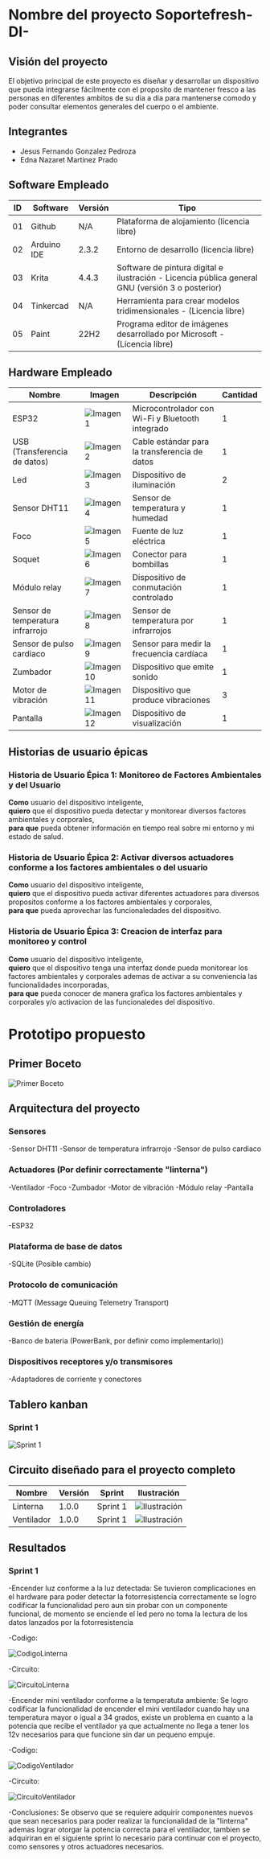 # Nombre del proyecto Soportefresh-DI-

## Visión  del proyecto
El objetivo principal de este proyecto es diseñar y desarrollar un dispositivo que pueda integrarse fácilmente con el proposito de mantener fresco a las personas en  diferentes ambitos de su dia a dia para mantenerse comodo y poder consultar elementos generales del cuerpo o el ambiente.

## Integrantes
- Jesus Fernando Gonzalez Pedroza
- Edna Nazaret Martinez Prado

## Software Empleado

<div align="center">

| ID | Software    | Versión | Tipo                                                    |
|----|-------------|---------|---------------------------------------------------------|
| 01 | Github      | N/A     | Plataforma de alojamiento (licencia libre)              |
| 02 | Arduino IDE | 2.3.2   | Entorno de desarrollo (licencia libre)                  |
| 03 | Krita       | 4.4.3   | Software de pintura digital e ilustración - Licencia pública general GNU (versión 3 o posterior)              |
| 04 | Tinkercad   | N/A     | Herramienta para crear modelos tridimensionales - (Licencia libre)    |
| 05 | Paint       | 22H2    | Programa editor de imágenes desarrollado por Microsoft - (Licencia libre)    |

</div>


## Hardware Empleado

<div align="center">

  | Nombre                         | Imagen                                                                                       | Descripción                                     | Cantidad |
  |--------------------------------|----------------------------------------------------------------------------------------------|-------------------------------------------------|----------|
  | ESP32                          | ![Imagen1](https://github.com/Fer33U/Soportefresh-DI-/blob/main/hardware/esp32.jpg)       | Microcontrolador con Wi-Fi y Bluetooth integrado| 1        |
  | USB (Transferencia de datos)   | ![Imagen2](https://github.com/Fer33U/Soportefresh-DI-/blob/main/hardware/usb.jpg)         | Cable estándar para la transferencia de datos   | 1        |
  | Led                            | ![Imagen3](https://github.com/Fer33U/Soportefresh-DI-/blob/main/hardware/LEDs.jpg)         | Dispositivo de iluminación                      | 2        |
  | Sensor DHT11                   | ![Imagen4](https://github.com/Fer33U/Soportefresh-DI-/blob/main/hardware/dht11.jpg)       | Sensor de temperatura y humedad                 | 1        |
  | Foco                           | ![Imagen5](https://github.com/Fer33U/Soportefresh-DI-/blob/main/hardware/foco.jpg)         | Fuente de luz eléctrica                         | 1        |
  | Soquet                         | ![Imagen6](https://github.com/Fer33U/Soportefresh-DI-/blob/main/hardware/socket.jpg)      | Conector para bombillas                         | 1        |
  | Módulo relay                   | ![Imagen7](https://github.com/Fer33U/Soportefresh-DI-/blob/main/hardware/relay.jpg)       | Dispositivo de conmutación controlado           | 1        |
  | Sensor de temperatura infrarrojo | ![Imagen8](https://github.com/Fer33U/Soportefresh-DI-/blob/main/hardware/sensorinfrarrojo.jpg) | Sensor de temperatura por infrarrojos        | 1        |
  | Sensor de pulso cardiaco       | ![Imagen9](https://github.com/Fer33U/Soportefresh-DI-/blob/main/hardware/sensorCardiaco.png) | Sensor para medir la frecuencia cardíaca     | 1        |
  | Zumbador                       | ![Imagen10](https://github.com/Fer33U/Soportefresh-DI-/blob/main/hardware/zumbador.jpg)   | Dispositivo que emite sonido                    | 1        |
  | Motor de vibración             | ![Imagen11](https://github.com/Fer33U/Soportefresh-DI-/blob/main/hardware/motorvibracion.jpg) | Dispositivo que produce vibraciones             | 3        |
  | Pantalla                       | ![Imagen12](https://github.com/Fer33U/Soportefresh-DI-/blob/main/hardware/pantalla.jpg)   | Dispositivo de visualización                    | 1        |

</div>


## Historias de usuario épicas 
### Historia de Usuario Épica 1: Monitoreo de Factores Ambientales y del Usuario
**Como** usuario del dispositivo inteligente,  
**quiero** que el dispositivo pueda detectar y monitorear diversos factores ambientales y corporales,  
**para que** pueda obtener información en tiempo real sobre mi entorno y mi estado de salud.

### Historia de Usuario Épica 2: Activar diversos actuadores conforme a los factores ambientales o del usuario
**Como** usuario del dispositivo inteligente,  
**quiero** que el dispositivo pueda activar diferentes actuadores para diversos propositos conforme a los factores ambientales y corporales,  
**para que** pueda aprovechar las funcionaledades del dispositivo.

### Historia de Usuario Épica 3: Creacion de interfaz para monitoreo y control
**Como** usuario del dispositivo inteligente,  
**quiero** que el dispositivo tenga una interfaz donde pueda monitorear los factores ambientales y corporales ademas de activar a su conveniencia las funcionalidades incorporadas,  
**para que** pueda conocer de manera grafica los factores ambientales y corporales y/o activacion de las funcionaledes del dispositivo.

   
# Prototipo propuesto
## Primer Boceto
![Primer Boceto](https://github.com/Fer33U/Soportefresh-DI-/blob/main/Bocetos/BocetoProyecto.png)

## Arquitectura del proyecto
### Sensores
  -Sensor DHT11 
  -Sensor de temperatura infrarrojo
  -Sensor de pulso cardiaco
### Actuadores (Por definir correctamente "linterna")
  -Ventilador
  -Foco
  -Zumbador
  -Motor de vibración
  -Módulo relay
  -Pantalla
### Controladores
  -ESP32
### Plataforma de base de datos
  -SQLite (Posible cambio)
### Protocolo de comunicación
  -MQTT (Message Queuing Telemetry Transport)
### Gestión de energía
  -Banco de bateria (PowerBank, por definir como implementarlo))
### Dispositivos receptores y/o transmisores
  -Adaptadores de corriente y conectores
  
## Tablero kanban
### Sprint 1
![Sprint 1](https://github.com/Fer33U/Soportefresh-DI-/blob/main/Sprints%20Trello/Sprint%201.png) 
  
## Circuito diseñado para el proyecto completo 
| Nombre    | Versión | Sprint | Ilustración  |
|-----------|---------|-------------|---------|
| Linterna  | 1.0.0   | Sprint 1 | ![Ilustración](https://github.com/Fer33U/Soportefresh-DI-/blob/main/Circuitos/Linterna%20V1.0.png)  |
| Ventilador | 1.0.0   | Sprint 1| ![Ilustración](https://github.com/Fer33U/Soportefresh-DI-/blob/main/Circuitos/Ventilador%20V1.0.png)  |

## Resultados
### Sprint 1
  -Encender luz conforme a la luz detectada:
  Se tuvieron complicaciones en el hardware para poder detectar la fotorresistencia correctamente se logro codificar la funcionalidad pero aun sin probar con un componente funcional, de momento se enciende el led pero no toma la lectura de los datos lanzados por la fotorresistencia
  
  -Codigo:
  
  ![CodigoLinterna](https://github.com/Fer33U/Soportefresh-DI-/blob/main/Sprints/Sprint%201/CodigoLinterna.png) 
  
  -Circuito:
  
  ![CircuitoLinterna](https://github.com/Fer33U/Soportefresh-DI-/blob/main/Sprints/Sprint%201/CircuitoLinterna.jpeg)

  -Encender mini ventilador conforme a la temperatuta ambiente:
  Se logro codificar la funcionalidad de encender el mini ventilador cuando hay una temperatura mayor o igual a 34 grados, existe un problema en cuanto a la potencia que recibe el ventilador ya que actualmente no llega a tener los 12v necesarios para que funcione sin dar un pequeno empuje.
  
  -Codigo:
  
  ![CodigoVentilador](https://github.com/Fer33U/Soportefresh-DI-/blob/main/Sprints/Sprint%201/CodigoVentilador.png) 
  
  -Circuito:
  
  ![CircuitoVentilador](https://github.com/Fer33U/Soportefresh-DI-/blob/main/Sprints/Sprint%201/CircuitoVentilador.jpeg)

  -Conclusiones:
  Se observo que se requiere adquirir componentes nuevos que sean necesarios para poder realizar la funcionalidad de la "linterna" ademas lograr otorgar la potencia correcta para el ventilador, tambien se adquiriran en el siguiente sprint lo necesario para continuar con el proyecto, como sensores y otros actuadores necesarios.




  
